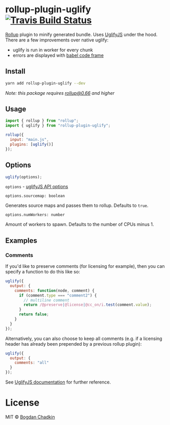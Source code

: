 # rollup-plugin-uglify [![Travis Build Status][travis-img]][travis]

[travis-img]: https://travis-ci.org/TrySound/rollup-plugin-uglify.svg
[travis]: https://travis-ci.org/TrySound/rollup-plugin-uglify

[Rollup](https://github.com/rollup/rollup) plugin to minify generated bundle. Uses [UglifyJS](https://github.com/mishoo/UglifyJS2) under the hood. There are a few improvements over native uglify:

* uglify is run in worker for every chunk
* errors are displayed with [babel code frame](https://babeljs.io/docs/en/next/babel-code-frame.html)

## Install

```sh
yarn add rollup-plugin-uglify --dev
```

*Note: this package requires rollup@0.66 and higher*

## Usage

```js
import { rollup } from "rollup";
import { uglify } from "rollup-plugin-uglify";

rollup({
  input: "main.js",
  plugins: [uglify()]
});
```

## Options

```js
uglify(options);
```

`options` - [uglifyJS API options](https://github.com/mishoo/UglifyJS2/blob/master/README.md#minify-options)

`options.sourcemap: boolean`

Generates source maps and passes them to rollup. Defaults to `true`.

`options.numWorkers: number`

Amount of workers to spawn. Defaults to the number of CPUs minus 1.


## Examples

### Comments

If you'd like to preserve comments (for licensing for example), then you can specify a function to do this like so:

```js
uglify({
  output: {
    comments: function(node, comment) {
      if (comment.type === "comment2") {
        // multiline comment
        return /@preserve|@license|@cc_on/i.test(comment.value);
      }
      return false;
    }
  }
});
```

Alternatively, you can also choose to keep all comments (e.g. if a licensing header has already been prepended by a previous rollup plugin):

```js
uglify({
  output: {
    comments: "all"
  }
});
```

See [UglifyJS documentation](https://github.com/mishoo/UglifyJS2/blob/master/README.md) for further reference.

# License

MIT © [Bogdan Chadkin](mailto:trysound@yandex.ru)
